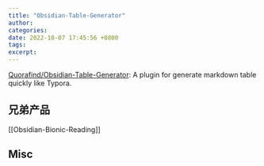 ```yaml
---
title: "Obsidian-Table-Generator"
author: 
categories: 
date: 2022-10-07 17:45:56 +0800
tags: 
excerpt: 
---
```






[Quorafind/Obsidian-Table-Generator](https://github.com/Quorafind/Obsidian-Table-Generator): A plugin for generate markdown table quickly like Typora.





## 兄弟产品


[[Obsidian-Bionic-Reading]]






## Misc













